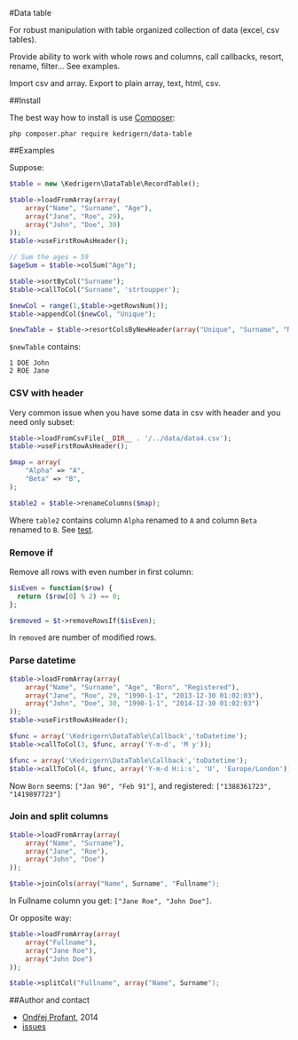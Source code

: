 #Data table

For robust manipulation with table organized collection of data (excel, csv tables).

Provide ability to work with whole rows and columns, call callbacks, resort, rename, filter... See examples.

Import csv and array. Export to plain array, text, html, csv.

##Install

The best way how to install is use [Composer](https://getcomposer.org/):
```
php composer.phar require kedrigern/data-table
```

##Examples

Suppose:
```php
$table = new \Kedrigern\DataTable\RecordTable();
```

```php
$table->loadFromArray(array(
	array("Name", "Surname", "Age"),
	array("Jane", "Roe", 29),
	array("John", "Doe", 30)
));
$table->useFirstRowAsHeader();

// Sum the ages = 59
$ageSum = $table->colSum("Age");

$table->sortByCol("Surname");
$table->callToCol("Surname", 'strtoupper');

$newCol = range(1,$table->getRowsNum());
$table->appendCol($newCol, "Unique");

$newTable = $table->resortColsByNewHeader(array("Unique", "Surname", "Name"));
```

`$newTable` contains:
```
1 DOE John
2 ROE Jane
```
### CSV with header

Very common issue when you have some data in csv with header and you need only subset:
```php
$table->loadFromCsvFile(__DIR__ . '/../data/data4.csv');
$table->useFirstRowAsHeader();

$map = array(
	"Alpha" => "A",
	"Beta" => "B",
);

$table2 = $table->renameColumns($map);
```

Where `table2` contains column `Alpha` renamed to `A` and column `Beta` renamed to `B`. See [test](test/examples/readme2.phpt).

### Remove if

Remove all rows with even number in first column:
```php
$isEven = function($row) {
  return ($row[0] % 2) == 0;
};

$removed = $t->removeRowsIf($isEven);
```

In `removed` are number of modified rows.

### Parse datetime

```php
$table->loadFromArray(array(
	array("Name", "Surname", "Age", "Born", "Registered"),
	array("Jane", "Roe", 29, "1990-1-1", "2013-12-30 01:02:03"),
	array("John", "Doe", 30, "1990-1-1", "2014-12-30 01:02:03")
));
$table->useFirstRowAsHeader();

$func = array('\Kedrigern\DataTable\Callback','toDatetime');
$table->callToCol(3, $func, array('Y-m-d', 'M y'));

$func = array('\Kedrigern\DataTable\Callback','toDatetime');
$table->callToCol(4, $func, array('Y-m-d H:i:s', 'U', 'Europe/London'));
```

Now `Born` seems: `["Jan 90", "Feb 91"]`, and registered: `["1388361723", "1419897723"]`

### Join and split columns

```php
$table->loadFromArray(array(
	array("Name", "Surname"),
	array("Jane", "Roe"),
	array("John", "Doe")
));

$table->joinCols(array("Name", Surname", "Fullname");
```

In Fullname column you get: `["Jane Roe", "John Doe"]`.

Or opposite way:

```php
$table->loadFromArray(array(
	array("Fullname"),
	array("Jane Roe"),
	array("John Doe")
));

$table->splitCol("Fullname", array("Name", Surname");
```

##Author and contact
 * [Ondřej Profant](https://github.com/Kedrigern), 2014
 * [issues](https://github.com/Kedrigern/data-table/issues)


